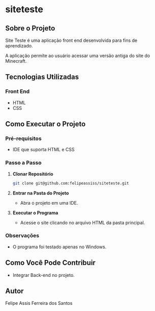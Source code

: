 # siteteste

## Sobre o Projeto

Site Teste é uma aplicação front end desenvolvida para fins de aprendizado.

A aplicação permite ao usuário acessar uma versão antiga do site do Minecraft.

## Tecnologias Utilizadas

### Front End
- HTML
- CSS

## Como Executar o Projeto

### Pré-requisitos
- IDE que suporta HTML e CSS

### Passo a Passo

1. **Clonar Repositório**
   ```bash
   git clone git@github.com:felipeassiss/siteteste.git
   ```

2. **Entrar na Pasta do Projeto**
   - Abra o projeto em uma IDE.

3. **Executar o Programa**
   - Acesse o site clicando no arquivo HTML da pasta principal.

### Observações

- O programa foi testado apenas no Windows.

## Como Você Pode Contribuir

- Integrar Back-end no projeto.

## Autor

Felipe Assis Ferreira dos Santos